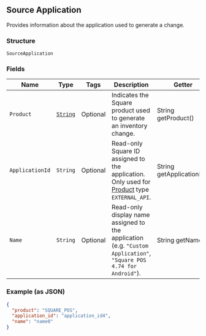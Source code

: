 ## Source Application

Provides information about the application used to generate a change.

### Structure

`SourceApplication`

### Fields

| Name | Type | Tags | Description | Getter |
|  --- | --- | --- | --- | --- |
| `Product` | [`String`](/doc/models/product.md) | Optional | Indicates the Square product used to generate an inventory change. | String getProduct() |
| `ApplicationId` | `String` | Optional | Read-only Square ID assigned to the application. Only used for<br>[Product](#type-product) type `EXTERNAL_API`. | String getApplicationId() |
| `Name` | `String` | Optional | Read-only display name assigned to the application<br>(e.g. `"Custom Application"`, `"Square POS 4.74 for Android"`). | String getName() |

### Example (as JSON)

```json
{
  "product": "SQUARE_POS",
  "application_id": "application_id4",
  "name": "name0"
}
```

